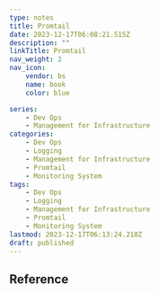 ```yaml
---
type: notes
title: Promtail
date: 2023-12-17T06:08:21.515Z
description: ""
linkTitle: Promtail
nav_weight: 2
nav_icon:
    vendor: bs
    name: book
    color: blue

series:
    - Dev Ops
    - Management for Infrastructure
categories:
    - Dev Ops
    - Logging
    - Management for Infrastructure
    - Promtail
    - Monitoring System
tags:
    - Dev Ops
    - Logging
    - Management for Infrastructure
    - Promtail
    - Monitoring System
lastmod: 2023-12-17T06:13:24.218Z
draft: published
---
```


## Reference
